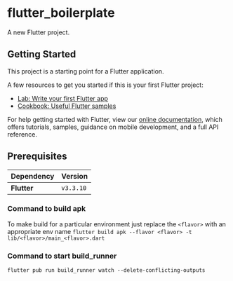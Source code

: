 # flutter_boilerplate

A new Flutter project.

## Getting Started

This project is a starting point for a Flutter application.

A few resources to get you started if this is your first Flutter project:

- [Lab: Write your first Flutter app](https://flutter.dev/docs/get-started/codelab)
- [Cookbook: Useful Flutter samples](https://flutter.dev/docs/cookbook)

For help getting started with Flutter, view our
[online documentation](https://flutter.dev/docs), which offers tutorials,
samples, guidance on mobile development, and a full API reference.

## Prerequisites

| Dependency | Version    |
| ---------- | ---------- |
| **Flutter** | `v3.3.10` |

### Command to build apk
To make build for a particular environment just replace the `<flavor>` with an appropriate env name
`flutter build apk --flavor <flavor> -t lib/<flavor>/main_<flavor>.dart`

### Command to start build_runner
`flutter pub run build_runner watch --delete-conflicting-outputs`
